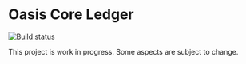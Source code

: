 # Oasis Core Ledger

[![Build status][github-ci-tests-badge]][github-ci-tests-link]

[github-ci-tests-badge]: https://github.com/oasisprotocol/oasis-core-ledger/workflows/ci-tests/badge.svg
[github-ci-tests-link]: https://github.com/oasisprotocol/oasis-core-ledger/actions?query=workflow:ci-tests

This project is work in progress. Some aspects are subject to change.
